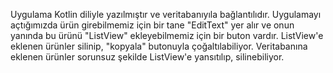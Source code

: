 Uygulama Kotlin diliyle yazılmıştır ve veritabanıyıla bağlantılıdır. Uygulamayı açtığımızda ürün girebilmemiz için bir tane "EditText" yer alır ve onun yanında bu ürünü "ListView" ekleyebilmemiz için bir buton 
vardır. ListView'e eklenen ürünler silinip, "kopyala" butonuyla çoğaltılabiliyor. Veritabanına eklenen ürünler sorunsuz şekilde ListView'e yansıtılıp, silinebiliyor.
